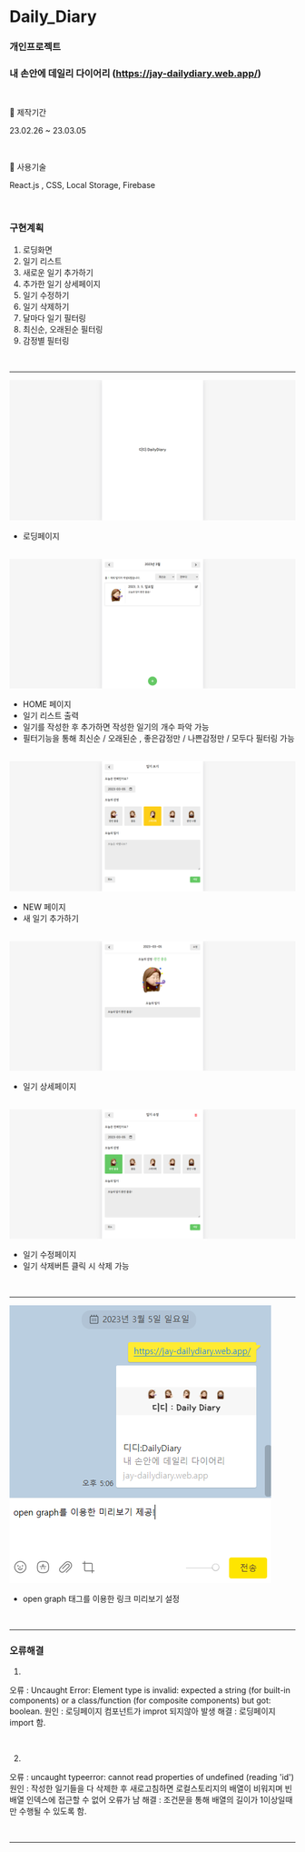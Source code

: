 # Daily_Diary
### 개인프로젝트
### 내 손안에 데일리 다이어리 (https://jay-dailydiary.web.app/)

<br>

📓 제작기간 

23.02.26 ~ 23.03.05

<br>

📓 사용기술 

React.js , CSS, Local Storage, Firebase

<br>

### 구현계획
1. 로딩화면
2. 일기 리스트  
3. 새로운 일기 추가하기
4. 추가한 일기 상세페이지
5. 일기 수정하기
6. 일기 삭제하기
7. 달마다 일기 필터링
8. 최신순, 오래된순 필터링
9. 감정별 필터링

<br>

___

<img src='https://github.com/dmswnlee/Daily_Diary/blob/master/dd_img/01.png?raw=true' alt='loading page' />

* 로딩페이지

<br>

<img src='https://github.com/dmswnlee/Daily_Diary/blob/master/dd_img/04.png?raw=true' alt='HOME page' />

* HOME 페이지
* 일기 리스트 출력 
* 일기를 작성한 후 추가하면 작성한 일기의 개수 파악 가능 
* 필터기능을 통해 최신순 / 오래된순 , 좋은감정만 / 나쁜감정만 / 모두다 필터링 가능

<br>

<img src='https://github.com/dmswnlee/Daily_Diary/blob/master/dd_img/03.png?raw=true' alt='NEW page' />

* NEW 페이지
* 새 일기 추가하기 

<br>

<img src='https://github.com/dmswnlee/Daily_Diary/blob/master/dd_img/05.png?raw=true' alt='DIARY page' />

* 일기 상세페이지 

<br>

<img src='https://github.com/dmswnlee/Daily_Diary/blob/master/dd_img/06.png?raw=true' alt='EDIT page' />

* 일기 수정페이지
* 일기 삭제버튼 클릭 시 삭제 가능 

<br>

___

<img src='https://github.com/dmswnlee/Daily_Diary/blob/master/dd_img/07.PNG?raw=truee' alt='open graph' />

* open graph 태그를 이용한 링크 미리보기 설정 

<br>

___ 

### 오류해결

1.
오류 : Uncaught Error: Element type is invalid: expected a string (for built-in components) or a class/function (for composite components) but got: boolean.
원인 : 로딩페이지 컴포넌트가 improt 되지않아 발생
해결 : 로딩페이지 import 함.

<br>

2.
오류 : uncaught typeerror: cannot read properties of undefined (reading 'id')
원인 : 작성한 일기들을 다 삭제한 후 새로고침하면 로컬스토리지의 배열이 비워지며 빈배열 인덱스에 접근할 수 없어 오류가 남
해결 : 조건문을 통해 배열의 길이가 1이상일때만 수행될 수 있도록 함.

<br>

___





